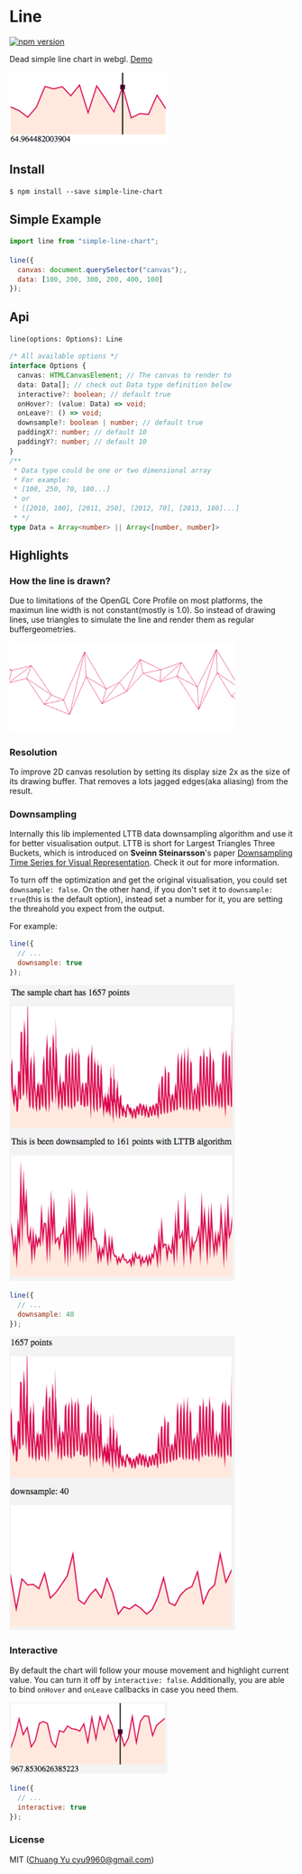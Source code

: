 # Line

[![npm version](https://badge.fury.io/js/simple-line-chart.svg)](https://badge.fury.io/js/simple-line-chart)

Dead simple line chart in webgl. <a href="https://codesandbox.io/s/0pq5v6j1qp?fontsize=14" target="_blank">Demo</a>

<img style="margin:0 auto;" src="./imgs/screenshot.png" width="280" />

## Install

`$ npm install --save simple-line-chart`

## Simple Example

```javascript
import line from "simple-line-chart";

line({
  canvas: document.querySelector("canvas");,
  data: [100, 200, 300, 200, 400, 100]
});
```

## Api

`line(options: Options): Line`

```typescript
/* All available options */
interface Options {
  canvas: HTMLCanvasElement; // The canvas to render to
  data: Data[]; // check out Data type definition below
  interactive?: boolean; // default true
  onHover?: (value: Data) => void;
  onLeave?: () => void;
  downsample?: boolean | number; // default true
  paddingX?: number; // default 10
  paddingY?: number; // default 10
}
/**
 * Data type could be one or two dimensional array
 * For example:
 * [100, 250, 70, 180...]
 * or
 * [[2010, 100], [2011, 250], [2012, 70], [2013, 180]...]
 * */
type Data = Array<number> || Array<[number, number]>
```

## Highlights

### How the line is drawn?

Due to limitations of the OpenGL Core Profile on most platforms, the maximun line width is not constant(mostly is 1.0). So instead of drawing lines, use triangles to simulate the line and render them as regular buffergeometries.

<img style="margin:0 auto;" src="./imgs/line-wireframe.png" width="400" />

### Resolution

To improve 2D canvas resolution by setting its display size 2x as the size of its drawing buffer. That removes a lots jagged edges(aka aliasing) from the result.

### Downsampling

Internally this lib implemented LTTB data downsampling algorithm and use it for better visualisation output. LTTB is short for Largest Triangles Three Buckets, which is introduced on **Sveinn Steinarsson**'s paper [Downsampling Time Series for Visual Representation](https://skemman.is/bitstream/1946/15343/3/SS_MSthesis.pdf). Check it out for more information.

To turn off the optimization and get the original visualisation, you could set `downsample: false`.
On the other hand, if you don't set it to `downsample: true`(this is the default option), instead set a number for it, you are setting the threahold you expect from the output.

For example:

```javascript
line({
  // ...
  downsample: true
});
```

<img style="margin:0 auto;" src="./imgs/downsample.png" width="400" />

```javascript
line({
  // ...
  downsample: 40
});
```

<img style="margin:0 auto;" src="./imgs/downsample-40.png" width="400" />

### Interactive

By default the chart will follow your mouse movement and highlight current value. You can turn it off by `interactive: false`. Additionally, you are able to bind `onHover` and `onLeave` callbacks in case you need them.

<img style="margin:0 auto;" src="./imgs/interactive.png" width="280" />

```javascript
line({
  // ...
  interactive: true
});
```

### License

MIT ([Chuang Yu <cyu9960@gmail.com>](https://github.com/cyyyu))
